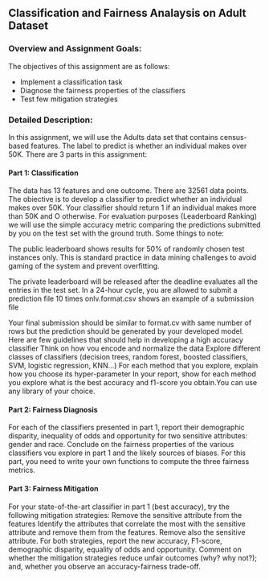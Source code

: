 ## Classification and Fairness Analaysis on Adult Dataset

### Overview and Assignment Goals:

The objectives of this assignment are as follows:
- Implement a classification task
- Diagnose the fairness properties of the classifiers
- Test few mitigation strategies

### Detailed Description:

In this assignment, we will use the Adults data set that contains census-based features.
The label to predict is whether an individual makes over 50K.
There are 3 parts in this assignment:

#### Part 1: Classification

The data has 13 features and one outcome. There are 32561 data points. The obiective is
to develop a classifier to predict whether an individual makes over 50K. Your classifier
should return 1 if an individual makes more than 50K and O otherwise.
For evaluation purposes (Leaderboard Ranking) we will use the simple accuracy metric
comparing the predictions submitted by you on the test set with the ground truth. Some
things to note:

The public leaderboard shows results for 50% of randomly chosen test instances
only. This is standard practice in data mining challenges to avoid gaming of the
system and prevent overfitting.

The private leaderboard will be released after the deadline evaluates all the entries
in the test set. In a 24-hour cycle, you are allowed to submit a prediction file 10
times onlv.format.csv shows an example of a submission file

Your final submission should be similar to format.cv with same number of rows but the
prediction should be generated by your developed model.
Here are few guidelines that should help in developing a high accuracy classifier
Think on how vou encode and normalize the data
Explore different classes of classifiers (decision trees, random forest, boosted
classifiers, SVM, logistic regression, KNN...)
For each method that you explore, explain how you choose its hyper-parameter
In your report, show for each method you explore what is the best accuracy and
f1-score you obtain.You can use any library of your choice.

#### Part 2: Fairness Diagnosis
For each of the classifiers presented in part 1, report their demographic disparity,
inequality of odds and opportunity for two sensitive attributes: gender and race. Conclude
on the fairness properties of the various classifiers vou explore in part 1 and the likely
sources of biases.
For this part, you need to write your own functions to compute the three fairness metrics.

#### Part 3: Fairness Mitigation
For your state-of-the-art classifier in part 1 (best accuracy), try the following mitigation
strategies:
Remove the sensitive attribute from the features
Identify the attributes that correlate the most with the sensitive attribute and
remove them from the features. Remove also the sensitive attribute.
For both strategies, report the new accuracy, F1-score, demographic disparity, equality of
odds and opportunity. Comment on whether the mitigation strategies reduce unfair
outcomes (why? why not?); and, whether you observe an accuracy-fairness trade-off.
